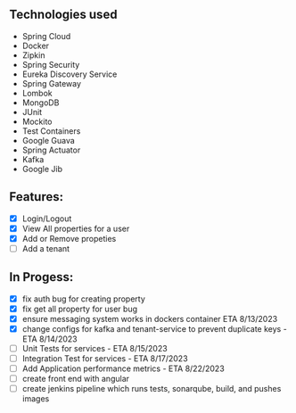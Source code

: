 ## Technologies used 
- Spring Cloud
- Docker
- Zipkin
- Spring Security
- Eureka Discovery Service
- Spring Gateway
- Lombok
- MongoDB
- JUnit
- Mockito
- Test Containers
- Google Guava
- Spring Actuator
- Kafka
- Google Jib 

## Features:
- [x] Login/Logout
- [x] View All properties for a user
- [x] Add or Remove propeties
- [ ] Add a tenant
## In Progess:
- [x] fix auth bug for creating property
- [x] fix get all property for user bug
- [x] ensure messaging system works in dockers container ETA 8/13/2023
- [x] change configs for kafka and tenant-service to prevent duplicate keys - ETA 8/14/2023
- [ ] Unit Tests for services - ETA 8/15/2023
- [ ] Integration Test for services - ETA 8/17/2023
- [ ] Add Application performance metrics - ETA 8/22/2023
- [ ] create front end with angular
- [ ] create jenkins pipeline which runs tests, sonarqube, build, and pushes images
